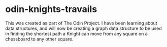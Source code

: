 # odin-knights-travails

This was created as part of The Odin Project. I have been learning about data structures, and will now be creating a graph data structure to be used in finding the shortest path a Knight can move from any square on a chessboard to any other square. 